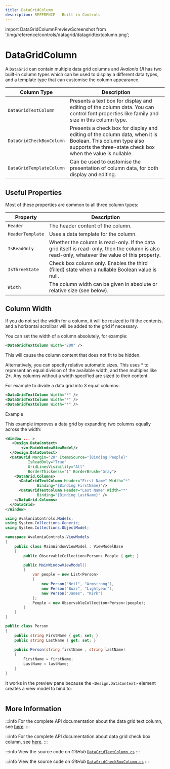 ```yaml
---
title: DataGridColumn
description: REFERENCE - Built-in Controls
---
```


import DataGridColumnPreviewScreenshot from '/img/reference/controls/datagrid/datagridtextcolumn.png';

# DataGridColumn

A `DataGrid` can contain multiple data grid columns and _Avalonia UI_ has two built-in column types which can be used to display a different data types, and a template type that can customise the column appearance.

| Column Type              | Description                                                                                                                                                               |
| ------------------------ | ------------------------------------------------------------------------------------------------------------------------------------------------------------------------- |
| `DataGridTextColumn`     | Presents a text box for display and editing of the column data. You can control font properties like family and size in this column type.                                 |
| `DataGridCheckBoxColumn` | Presents a check box for display and editing of the column data, when it is Boolean. This column type also supports the three-state check box when the value is nullable. |
| `DataGridTemplateColumn` | Can be used to customise the presentation of column data, for both display and editing.                                                                                   |

## Useful Properties

Most of these properties are common to all three column types:

| Property         | Description                                                                                                                                     |
| ---------------- | ----------------------------------------------------------------------------------------------------------------------------------------------- |
| `Header`         | The header content of the column.                                                                                                               |
| `HeaderTemplate` | Uses a data template for the column.                                                                                                            |
| `IsReadOnly`     | Whether the column is read-only. If the data grid itself is read-only, then the column is also read-only, whatever the value of this  property. |
| `IsThreeState`   | Check box column only. Enables the third (filled) state when a nullable Boolean value is null.                                                  |
| `Width`          | The column width can be given in absolute or relative size (see below).                                                                         |

## Column Width

If you do not set the width for a column, it will be resized to fit the contents, and a horizontal scrollbar will be added to the grid if necessary.

You can set the width of a column absolutely, for example:

```xml
<DataGridTextColumn Width="200" />
```

This will cause the column content that does not fit to be hidden.

Alternatively, you can specify relative automatic sizes. This uses \* to represent an equal division of the available width, and then multiples like 2\*.  Any columns without a width specified are sized to their content.

For example to divide a data grid into 3 equal columns:

```xml
<DataGridTextColumn Width="*" />
<DataGridTextColumn Width="*" />
<DataGridTextColumn Width="*" />
```

Example

This example improves a data grid by expanding two columns equally across the width:

```xml
<Window ... >
   <Design.DataContext>
       <vm:MainWindowViewModel/>
  </Design.DataContext>
  <DataGrid Margin="20" ItemsSource="{Binding People}"
          IsReadOnly="True"
          GridLinesVisibility="All"
          BorderThickness="1" BorderBrush="Gray">
    <DataGrid.Columns>
      <DataGridTextColumn Header="First Name" Width="*" 
              Binding="{Binding FirstName}"/>
      <DataGridTextColumn Header="Last Name" Width="*" 
              Binding="{Binding LastName}" />
    </DataGrid.Columns>
  </DataGrid>
</Window>
```

```csharp title='C# View Model'
using AvaloniaControls.Models;
using System.Collections.Generic;
using System.Collections.ObjectModel;

namespace AvaloniaControls.ViewModels
{
    public class MainWindowViewModel : ViewModelBase
    {
        public ObservableCollection<Person> People { get; }

        public MainWindowViewModel()
        {
            var people = new List<Person> 
            {
                new Person("Neil", "Armstrong"),
                new Person("Buzz", "Lightyear"),
                new Person("James", "Kirk")
            };
            People = new ObservableCollection<Person>(people);
        }
    }
}
```

```csharp title='C# Item Class'
public class Person
{
    public string FirstName { get; set; }
    public string LastName { get; set; }
    
    public Person(string firstName , string lastName)
    {
        FirstName = firstName;
        LastName = lastName;
    }
}
```

It works in the preview pane because the `<Design.DataContext>` element creates a view model to bind to:

<img src={DataGridColumnPreviewScreenshot} alt="" />

## More Information

:::info
For the complete API documentation about the data grid text column, see [here](https://reference.avaloniaui.net/api/Avalonia.Controls/DataGridTextColumn/).
:::

:::info
For the complete API documentation about data grid check box column, see [here](https://reference.avaloniaui.net/api/Avalonia.Controls/DataGridCheckBoxColumn/).
:::

:::info
View the source code on _GitHub_ [`DataGridTextColumn.cs`](https://github.com/AvaloniaUI/Avalonia.Controls.DataGrid/blob/master/src/Avalonia.Controls.DataGrid/DataGridTextColumn.cs)
:::

:::info
View the source code on _GitHub_ [`DataGridCheckBoxColumn.cs`](https://github.com/AvaloniaUI/Avalonia.Controls.DataGrid/blob/master/src/Avalonia.Controls.DataGrid/DataGridCheckBoxColumn.cs)
:::
